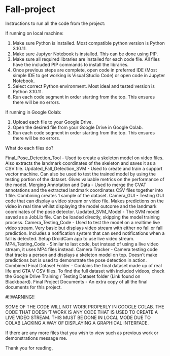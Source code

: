 # Fall-project

Instructions to run all the code from the project:

If running on local machine:

1. Make sure Python is installed. Most compatible python version is Python 3.10.11.
2. Make sure Juptyer Notebook is installed. This can be done using PIP.
3. Make sure all required libraries are installed for each code file. All files have the included PIP commands to install the libraries.
4. Once previous steps are complete, open code in preferred IDE (Most simple IDE to get working is Visual Studio Code) or open code in Jupyter Notebook.
5. Select correct Python environment. Most ideal and tested version is Python 3.10.11.
6. Run each code segment in order starting from the top. This ensures there will be no errors.

If running in Google Colab:

1. Upload each file to your Google Drive.
2. Open the desired file from your Google Drive in Google Colab.
3. Run each code segment in order starting from the top. This ensures there will be no errors.


What do each files do?

Final_Pose_Detection_Tool - Used to create a skeleton model on video files. Also extracts the landmark coordinates of the skeleton and saves it as a CSV file.
Updated_Fall_Detection_SVM - Used to create and train a support vector machine. Can also be used to test the trained model by using the testing portion of the dataset. Gives valuable metrics on the performance of the model.
Merging Annotation and Data - Used to merge the CVAT annotations and the extracted landmark coordinates CSV files together into 1 file. Combining creates 1 sample of the dataset.
Camera_GUI - Testing GUI code that can display a video stream or video file. Makes predictions on the video in real time whilst displaying the model outcome and the landmark coordinates of the pose detector.
Updated_SVM_Model - The SVM model saved as a JobLib file. Can be loaded directly, skipping the model training process.
Camera_Testing_Code - Used to test the model on a realtime live video stream. Very basic but displays video stream with either no fall or fall prediction. Includes a notification system that can send notifications when a fall is detected. Setup DroidCam app to use live video stream.
MP4_Testing_Code - Similar to last code, but instead of using a live video stream, it uses MP4 files instead.
Camera Tracker - Camera testing code that tracks a person and displays a skeleton model on top. Doesn't make predictions but is used to demonstrate the pose detection in action.
Combined Final Dataset Folder - Contains the final dataset made up of real life and GTA V CSV files. To find the full dataset with included videos, check the Google Drive Training / Testing Dataset folder (Link found on Blackboard).
Final Project Documents - An extra copy of all the final documents for this project.



#!!WARNING!!

SOME OF THE CODE WILL NOT WORK PROPERLY IN GOOGLE COLAB. THE CODE THAT DOESN'T WORK IS ANY CODE THAT IS USED TO CREATE A LIVE VIDEO STREAM. 
THIS MUST BE DONE IN LOCAL MODE DUE TO COLAB LACKING A WAY OF DISPLAYING A GRAPHICAL INTERFACE.


If there are any more files that you wish to view such as previous work or demonstrations message me.

Thank you for reading,

